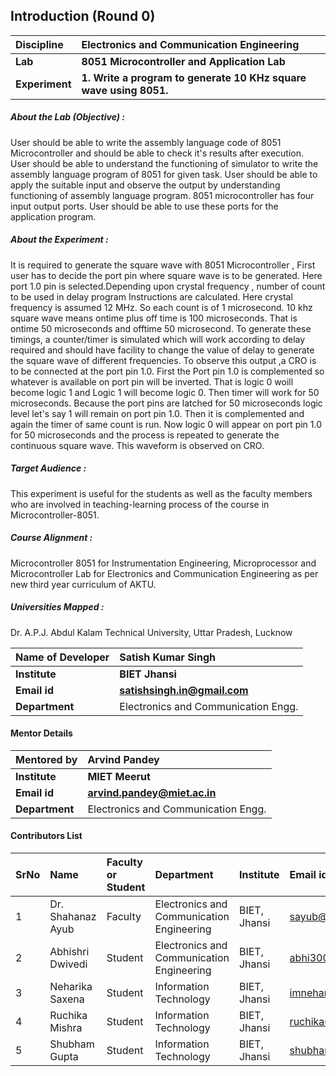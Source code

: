 ## Introduction (Round 0)

<b>Discipline | <b>Electronics and Communication Engineering
:--|:--|
<b> Lab | <b>8051 Microcontroller and Application Lab
<b> Experiment|     <b>1. Write a program to generate 10 KHz square wave using 8051.

<h5> About the Lab (Objective) : </h5>

User should be able to write the assembly language code of 8051 Microcontroller and should be able to check it's results after execution. User should be able to understand the functioning of simulator to write the assembly language program of 8051 for given task. User should be able to apply the suitable input and observe the output by understanding functioning of assembly language program. 8051 microcontroller has four input output ports. User should be able to use these ports for the application program.

<h5> About the Experiment : </h5>

It is required to generate the square wave with 8051 Microcontroller , First user has to decide the port pin where square wave is to be generated. Here port 1.0 pin is selected.Depending upon crystal frequency , number of count to be used in delay program Instructions are calculated. Here crystal frequency is assumed 12 MHz. So each count is of 1 microsecond. 10 khz square wave means ontime plus off time is 100 microseconds. That is ontime 50 microseconds and offtime 50 microsecond. To generate these timings, a counter/timer is simulated which will work according to delay required and should have facility to change the value of delay to generate the square wave of different frequencies. To observe this output ,a CRO is to be connected at the port pin 1.0. First the Port pin 1.0 is complemented so whatever is available on port pin will be inverted. That is logic 0 woill become logic 1 and Logic 1 will become logic 0. Then timer will work for 50 microseconds. Because the port pins are latched for 50 microseconds logic level let's say 1 will remain on port pin 1.0. Then it is complemented and again the timer of same count is run. Now logic 0 will appear on port pin 1.0 for 50 microseconds and the process is repeated to generate the continuous square wave. This waveform is observed on CRO.

<h5> Target Audience : </h5>

This experiment is useful for the students as well as the faculty members who are involved in teaching-learning process of the course in Microcontroller-8051.

<h5> Course Alignment : </h5>

Microcontroller 8051 for Instrumentation Engineering, Microprocessor and Microcontroller Lab for Electronics and Communication Engineering as per new third year curriculum of AKTU.

<h5> Universities Mapped : </h5>

Dr. A.P.J. Abdul Kalam Technical University, Uttar Pradesh, Lucknow

<b>Name of Developer | <b> Satish Kumar Singh
:--|:--|
<b> Institute | <b> BIET Jhansi
<b> Email id|     <b> satishsingh.in@gmail.com
<b> Department | Electronics and Communication Engg.

#### Mentor Details

<b>Mentored by | <b> Arvind Pandey
:--|:--|
<b> Institute | <b> MIET Meerut
<b> Email id|     <b> arvind.pandey@miet.ac.in
<b> Department | Electronics and Communication Engg.

#### Contributors List

SrNo | Name | Faculty or Student | Department| Institute | Email id
:--|:--|:--|:--|:--|:--|
1 | Dr. Shahanaz Ayub | Faculty | Electronics and Communication Engineering | BIET, Jhansi | sayub@bietjhs.ac.in
2 | Abhishri Dwivedi | Student | Electronics and Communication Engineering | BIET, Jhansi | abhi300699@gmail.com
3 | Neharika Saxena | Student | Information Technology | BIET, Jhansi | imneharika11@gmail.com
4 | Ruchika Mishra | Student | Information Technology | BIET, Jhansi | ruchika6254@gmail.com
5 | Shubham Gupta | Student | Information Technology | BIET, Jhansi | shubham1908gupta@gmail.com
